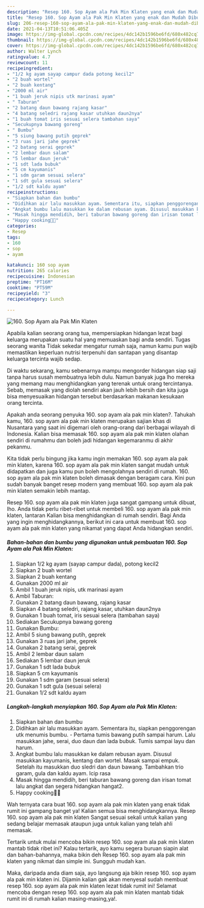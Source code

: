 ```yaml
---
description: "Resep 160. Sop Ayam ala Pak Min Klaten yang enak dan Mudah Dibuat"
title: "Resep 160. Sop Ayam ala Pak Min Klaten yang enak dan Mudah Dibuat"
slug: 206-resep-160-sop-ayam-ala-pak-min-klaten-yang-enak-dan-mudah-dibuat
date: 2021-04-13T10:51:06.405Z
image: https://img-global.cpcdn.com/recipes/4dc142b1596be6fd/680x482cq70/160-sop-ayam-ala-pak-min-klaten-foto-resep-utama.jpg
thumbnail: https://img-global.cpcdn.com/recipes/4dc142b1596be6fd/680x482cq70/160-sop-ayam-ala-pak-min-klaten-foto-resep-utama.jpg
cover: https://img-global.cpcdn.com/recipes/4dc142b1596be6fd/680x482cq70/160-sop-ayam-ala-pak-min-klaten-foto-resep-utama.jpg
author: Walter Lynch
ratingvalue: 4.7
reviewcount: 11
recipeingredient:
- "1/2 kg ayam sayap campur dada potong kecil2"
- "2 buah wortel"
- "2 buah kentang"
- "2000 ml air"
- "1 buah jeruk nipis utk marinasi ayam"
- " Taburan"
- "2 batang daun bawang rajang kasar"
- "4 batang seledri rajang kasar utuhkan daun2nya"
- "1 buah tomat iris sesuai selera tambahan saya"
- "Secukupnya bawang goreng"
- " Bumbu"
- "5 siung bawang putih geprek"
- "3 ruas jari jahe geprek"
- "2 batang serai geprek"
- "2 lembar daun salam"
- "5 lembar daun jeruk"
- "1 sdt lada bubuk"
- "5 cm kayumanis"
- "1 sdm garam sesuai selera"
- "1 sdt gula sesuai selera"
- "1/2 sdt kaldu ayam"
recipeinstructions:
- "Siapkan bahan dan bumbu"
- "Didihkan air lalu masukkan ayam. Sementara itu, siapkan penggorengan utk menumis bumbu.  Pertama tumis bawang putih sampai harum. Lalu masukkan jahe, serai, duo daun dan lada bubuk. Tumis sampai layu dan harum."
- "Angkat bumbu lalu masukkan ke dalam rebusan ayam. Disusul masukkan kayumanis, kentang dan wortel. Masak sampai empuk. Setelah itu masukkan duo sledri dan daun bawang. Tambahkan trio garam, gula dan kaldu ayam. Icip rasa"
- "Masak hingga mendidih, beri taburan bawang goreng dan irisan tomat lalu angkat dan segera hidangkan hangat2."
- "Happy cooking🥰🥰"
categories:
- Resep
tags:
- 160
- sop
- ayam

katakunci: 160 sop ayam 
nutrition: 265 calories
recipecuisine: Indonesian
preptime: "PT16M"
cooktime: "PT59M"
recipeyield: "3"
recipecategory: Lunch

---
```



![160. Sop Ayam ala Pak Min Klaten](https://img-global.cpcdn.com/recipes/4dc142b1596be6fd/680x482cq70/160-sop-ayam-ala-pak-min-klaten-foto-resep-utama.jpg)

Apabila kalian seorang orang tua, mempersiapkan hidangan lezat bagi keluarga merupakan suatu hal yang memuaskan bagi anda sendiri. Tugas seorang  wanita Tidak sekedar mengatur rumah saja, namun kamu pun wajib memastikan keperluan nutrisi terpenuhi dan santapan yang disantap keluarga tercinta wajib sedap.

Di waktu  sekarang, kamu sebenarnya mampu mengorder hidangan siap saji tanpa harus susah membuatnya lebih dulu. Namun banyak juga lho mereka yang memang mau menghidangkan yang terenak untuk orang tercintanya. Sebab, memasak yang diolah sendiri akan jauh lebih bersih dan kita juga bisa menyesuaikan hidangan tersebut berdasarkan makanan kesukaan orang tercinta. 



Apakah anda seorang penyuka 160. sop ayam ala pak min klaten?. Tahukah kamu, 160. sop ayam ala pak min klaten merupakan sajian khas di Nusantara yang saat ini digemari oleh orang-orang dari berbagai wilayah di Indonesia. Kalian bisa memasak 160. sop ayam ala pak min klaten olahan sendiri di rumahmu dan boleh jadi hidangan kegemaranmu di akhir pekanmu.

Kita tidak perlu bingung jika kamu ingin memakan 160. sop ayam ala pak min klaten, karena 160. sop ayam ala pak min klaten sangat mudah untuk didapatkan dan juga kamu pun boleh mengolahnya sendiri di rumah. 160. sop ayam ala pak min klaten boleh dimasak dengan beragam cara. Kini pun sudah banyak banget resep modern yang membuat 160. sop ayam ala pak min klaten semakin lebih mantap.

Resep 160. sop ayam ala pak min klaten juga sangat gampang untuk dibuat, lho. Anda tidak perlu ribet-ribet untuk membeli 160. sop ayam ala pak min klaten, lantaran Kalian bisa menghidangkan di rumah sendiri. Bagi Anda yang ingin menghidangkannya, berikut ini cara untuk membuat 160. sop ayam ala pak min klaten yang nikamat yang dapat Anda hidangkan sendiri.

<!--inarticleads1-->

##### Bahan-bahan dan bumbu yang digunakan untuk pembuatan 160. Sop Ayam ala Pak Min Klaten:

1. Siapkan 1/2 kg ayam (sayap campur dada), potong kecil2
1. Siapkan 2 buah wortel
1. Siapkan 2 buah kentang
1. Gunakan 2000 ml air
1. Ambil 1 buah jeruk nipis, utk marinasi ayam
1. Ambil  Taburan:
1. Gunakan 2 batang daun bawang, rajang kasar
1. Siapkan 4 batang seledri, rajang kasar, utuhkan daun2nya
1. Gunakan 1 buah tomat, iris sesuai selera (tambahan saya)
1. Sediakan Secukupnya bawang goreng
1. Gunakan  Bumbu:
1. Ambil 5 siung bawang putih, geprek
1. Gunakan 3 ruas jari jahe, geprek
1. Gunakan 2 batang serai, geprek
1. Ambil 2 lembar daun salam
1. Sediakan 5 lembar daun jeruk
1. Gunakan 1 sdt lada bubuk
1. Siapkan 5 cm kayumanis
1. Gunakan 1 sdm garam (sesuai selera)
1. Gunakan 1 sdt gula (sesuai selera)
1. Gunakan 1/2 sdt kaldu ayam




<!--inarticleads2-->

##### Langkah-langkah menyiapkan 160. Sop Ayam ala Pak Min Klaten:

1. Siapkan bahan dan bumbu
1. Didihkan air lalu masukkan ayam. Sementara itu, siapkan penggorengan utk menumis bumbu.  - Pertama tumis bawang putih sampai harum. Lalu masukkan jahe, serai, duo daun dan lada bubuk. Tumis sampai layu dan harum.
1. Angkat bumbu lalu masukkan ke dalam rebusan ayam. Disusul masukkan kayumanis, kentang dan wortel. Masak sampai empuk. Setelah itu masukkan duo sledri dan daun bawang. Tambahkan trio garam, gula dan kaldu ayam. Icip rasa
1. Masak hingga mendidih, beri taburan bawang goreng dan irisan tomat lalu angkat dan segera hidangkan hangat2.
1. Happy cooking🥰🥰




Wah ternyata cara buat 160. sop ayam ala pak min klaten yang enak tidak rumit ini gampang banget ya! Kalian semua bisa menghidangkannya. Resep 160. sop ayam ala pak min klaten Sangat sesuai sekali untuk kalian yang sedang belajar memasak ataupun juga untuk kalian yang telah ahli memasak.

Tertarik untuk mulai mencoba bikin resep 160. sop ayam ala pak min klaten mantab tidak ribet ini? Kalau tertarik, ayo kamu segera buruan siapin alat dan bahan-bahannya, maka bikin deh Resep 160. sop ayam ala pak min klaten yang nikmat dan simple ini. Sungguh mudah kan. 

Maka, daripada anda diam saja, ayo langsung aja bikin resep 160. sop ayam ala pak min klaten ini. Dijamin kalian gak akan menyesal sudah membuat resep 160. sop ayam ala pak min klaten lezat tidak rumit ini! Selamat mencoba dengan resep 160. sop ayam ala pak min klaten mantab tidak rumit ini di rumah kalian masing-masing,ya!.

